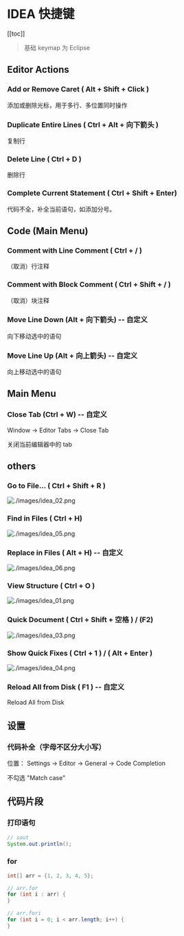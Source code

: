 # IDEA 快捷键

[[toc]]

>基础 keymap 为 Eclipse


## Editor Actions

### Add or Remove Caret ( Alt + Shift + Click )

添加或删除光标，用于多行、多位置同时操作

### Duplicate Entire Lines ( Ctrl + Alt + 向下箭头 )

复制行

### Delete Line ( Ctrl + D )

删除行

### Complete Current Statement ( Ctrl + Shift + Enter)

代码不全，补全当前语句，如添加分号。


## Code (Main Menu)

### Comment with Line Comment ( Ctrl + / )

（取消）行注释

### Comment with Block Comment ( Ctrl + Shift + / )

（取消）块注释

### Move Line Down (Alt + 向下箭头) -- 自定义

向下移动选中的语句

### Move Line Up (Alt + 向上箭头) -- 自定义

向上移动选中的语句

## Main Menu

### Close Tab (Ctrl + W) -- 自定义

Window -> Editor Tabs -> Close Tab

关闭当前编辑器中的 tab

## others

### Go to File... ( Ctrl + Shift + R )

![./images/idea_02.png](./images/idea_02.png)

### Find in Files ( Ctrl + H)

![./images/idea_05.png](./images/idea_05.png)

### Replace in Files ( Alt + H) -- 自定义

![./images/idea_06.png](./images/idea_06.png)

### View Structure ( Ctrl + O )

![./images/idea_01.png](./images/idea_01.png)

### Quick Document ( Ctrl + Shift + 空格 ) / (F2)

![./images/idea_03.png](./images/idea_03.png)

### Show Quick Fixes ( Ctrl + 1 ) / ( Alt + Enter )

![./images/idea_04.png](./images/idea_04.png)

### Reload All from Disk ( F1 ) -- 自定义

Reload All from Disk

## 设置

### 代码补全（字母不区分大小写）

位置： Settings -> Editor -> General -> Code Completion

不勾选 "Match case"

## 代码片段

### 打印语句

```java
// sout
System.out.println();
```

### for

```java
int[] arr = {1, 2, 3, 4, 5};

// arr.for
for (int i : arr) {
}

// arr.fori
for (int i = 0; i < arr.length; i++) {
}
```